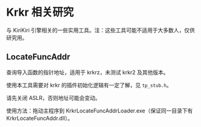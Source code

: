 # Krkr 相关研究

与 KiriKiri 引擎相关的一些实用工具。注：这些工具可能不适用于大多数人，仅供研究用。

## LocateFuncAddr

查询导入函数的指针地址，适用于 krkrz，未测试 krkr2 及其他版本。

使用本工具需要对 krkr 的插件初始化逻辑有一定了解，见 `tp_stub.h`。

请先关闭 ASLR，否则地址可能会变动。

使用方法：拖动主程序到 KrkrLocateFuncAddrLoader.exe（保证同一目录下有 KrkrLocateFuncAddr.dll）。
